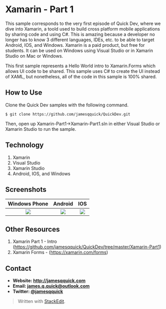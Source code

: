 **Xamarin - Part 1**
======
 This sample corresponds to the very first episode of Quick Dev, where we dive into Xamarin, a toold used to build cross platform mobile applications by sharing code and using C#.  This is amazing because a developer no longer has to know 3 different languages, IDEs, etc. to be able to target Android, IOS, and Windows.  Xamarin is a paid product, but free for students.  It can be used on Windows using Visual Studio or in Xamarin Studio on Mac or Windows.

This first sample represents a Hello World intro to Xamarin.Forms which allows UI code to be shared.  This sample uses C# to create the UI instead of XAML, but nonetheless, all of the code in this sample is 100% shared.

## **How to Use**

Clone the Quick Dev samples with the following command.

```$ git clone https://github.com/jamesqquick/QuickDev.git ```

Then, open up Xamarin-Part1->Xamarin-Part1.sln in either Visual Studio or Xamarin Studio to run the sample.

## **Technology**

 1. Xamarin
 2. Visual Studio
 3. Xamarin Studio
 4. Android, IOS, and Windows

## **Screenshots**


Windows Phone               |  Android                |   IOS
:-------------------------:|:-------------------------:|:-------------------------:
![](https://raw.githubusercontent.com/jamesqquick/QuickDev/master/Screenshots/Xamarin1-Windows.png)  |  ![](https://raw.githubusercontent.com/jamesqquick/QuickDev/master/Screenshots/Xamarin1-Android.png)  |  ![ ](https://raw.githubusercontent.com/jamesqquick/QuickDev/master/Screenshots/Xamarin1-IOS.png)
 

## **Other Resources**
1. Xamarin Part 1 - Intro (https://github.com/jamesqquick/QuickDev/tree/master/Xamarin-Part1)
2. Xamarin Forms - (https://xamarin.com/forms)



## **Contact** ##
* **Website: http://jamesqquick.com**
* **Email: james.q.quick@outlook.com**
* **Twitter: [@jamesqquick](https:**//**twitter.com/jamesqquick)** 


> Written with [StackEdit](https://stackedit.io/).
